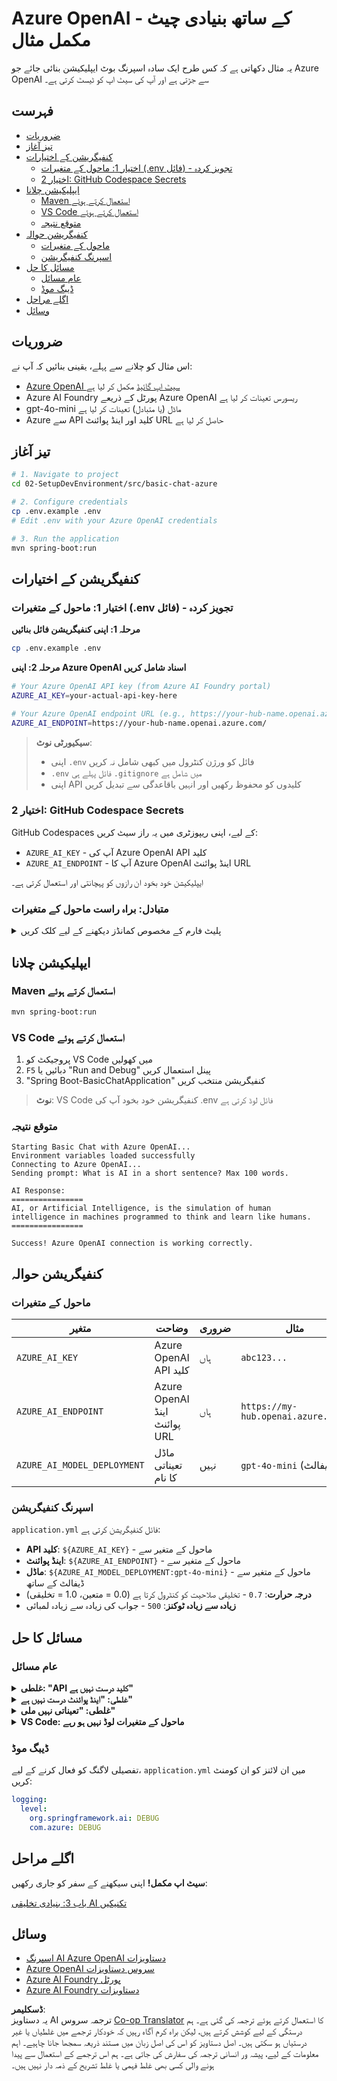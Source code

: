 <!--
CO_OP_TRANSLATOR_METADATA:
{
  "original_hash": "2289320a74aeca1eb844cd7d3a7a9e12",
  "translation_date": "2025-07-21T18:05:15+00:00",
  "source_file": "02-SetupDevEnvironment/src/basic-chat-azure/README.md",
  "language_code": "ur"
}
-->
# Azure OpenAI کے ساتھ بنیادی چیٹ - مکمل مثال

یہ مثال دکھاتی ہے کہ کس طرح ایک سادہ اسپرنگ بوٹ ایپلیکیشن بنائی جائے جو Azure OpenAI سے جڑتی ہے اور آپ کی سیٹ اپ کو ٹیسٹ کرتی ہے۔

## فہرست

- [ضروریات](../../../../../02-SetupDevEnvironment/src/basic-chat-azure)
- [تیز آغاز](../../../../../02-SetupDevEnvironment/src/basic-chat-azure)
- [کنفیگریشن کے اختیارات](../../../../../02-SetupDevEnvironment/src/basic-chat-azure)
  - [اختیار 1: ماحول کے متغیرات (.env فائل) - تجویز کردہ](../../../../../02-SetupDevEnvironment/src/basic-chat-azure)
  - [اختیار 2: GitHub Codespace Secrets](../../../../../02-SetupDevEnvironment/src/basic-chat-azure)
- [ایپلیکیشن چلانا](../../../../../02-SetupDevEnvironment/src/basic-chat-azure)
  - [Maven استعمال کرتے ہوئے](../../../../../02-SetupDevEnvironment/src/basic-chat-azure)
  - [VS Code استعمال کرتے ہوئے](../../../../../02-SetupDevEnvironment/src/basic-chat-azure)
  - [متوقع نتیجہ](../../../../../02-SetupDevEnvironment/src/basic-chat-azure)
- [کنفیگریشن حوالہ](../../../../../02-SetupDevEnvironment/src/basic-chat-azure)
  - [ماحول کے متغیرات](../../../../../02-SetupDevEnvironment/src/basic-chat-azure)
  - [اسپرنگ کنفیگریشن](../../../../../02-SetupDevEnvironment/src/basic-chat-azure)
- [مسائل کا حل](../../../../../02-SetupDevEnvironment/src/basic-chat-azure)
  - [عام مسائل](../../../../../02-SetupDevEnvironment/src/basic-chat-azure)
  - [ڈیبگ موڈ](../../../../../02-SetupDevEnvironment/src/basic-chat-azure)
- [اگلے مراحل](../../../../../02-SetupDevEnvironment/src/basic-chat-azure)
- [وسائل](../../../../../02-SetupDevEnvironment/src/basic-chat-azure)

## ضروریات

اس مثال کو چلانے سے پہلے، یقینی بنائیں کہ آپ نے:

- [Azure OpenAI سیٹ اپ گائیڈ](../../getting-started-azure-openai.md) مکمل کر لیا ہے  
- Azure AI Foundry پورٹل کے ذریعے Azure OpenAI ریسورس تعینات کر لیا ہے  
- gpt-4o-mini ماڈل (یا متبادل) تعینات کر لیا ہے  
- Azure سے API کلید اور اینڈ پوائنٹ URL حاصل کر لیا ہے  

## تیز آغاز

```bash
# 1. Navigate to project
cd 02-SetupDevEnvironment/src/basic-chat-azure

# 2. Configure credentials
cp .env.example .env
# Edit .env with your Azure OpenAI credentials

# 3. Run the application
mvn spring-boot:run
```

## کنفیگریشن کے اختیارات

### اختیار 1: ماحول کے متغیرات (.env فائل) - تجویز کردہ

**مرحلہ 1: اپنی کنفیگریشن فائل بنائیں**
```bash
cp .env.example .env
```

**مرحلہ 2: اپنی Azure OpenAI اسناد شامل کریں**
```bash
# Your Azure OpenAI API key (from Azure AI Foundry portal)
AZURE_AI_KEY=your-actual-api-key-here

# Your Azure OpenAI endpoint URL (e.g., https://your-hub-name.openai.azure.com/)
AZURE_AI_ENDPOINT=https://your-hub-name.openai.azure.com/
```

> **سیکیورٹی نوٹ**: 
> - اپنی `.env` فائل کو ورژن کنٹرول میں کبھی شامل نہ کریں
> - `.env` فائل پہلے ہی `.gitignore` میں شامل ہے
> - اپنی API کلیدوں کو محفوظ رکھیں اور انہیں باقاعدگی سے تبدیل کریں

### اختیار 2: GitHub Codespace Secrets

GitHub Codespaces کے لیے، اپنی ریپوزٹری میں یہ راز سیٹ کریں:
- `AZURE_AI_KEY` - آپ کی Azure OpenAI API کلید
- `AZURE_AI_ENDPOINT` - آپ کا Azure OpenAI اینڈ پوائنٹ URL

ایپلیکیشن خود بخود ان رازوں کو پہچانتی اور استعمال کرتی ہے۔

### متبادل: براہ راست ماحول کے متغیرات

<details>
<summary>پلیٹ فارم کے مخصوص کمانڈز دیکھنے کے لیے کلک کریں</summary>

**Linux/macOS (bash/zsh):**
```bash
export AZURE_AI_KEY=your-actual-api-key-here
export AZURE_AI_ENDPOINT=https://your-hub-name.openai.azure.com/
```

**Windows (Command Prompt):**
```cmd
set AZURE_AI_KEY=your-actual-api-key-here
set AZURE_AI_ENDPOINT=https://your-hub-name.openai.azure.com/
```

**Windows (PowerShell):**
```powershell
$env:AZURE_AI_KEY="your-actual-api-key-here"
$env:AZURE_AI_ENDPOINT="https://your-hub-name.openai.azure.com/"
```
</details>

## ایپلیکیشن چلانا

### Maven استعمال کرتے ہوئے

```bash
mvn spring-boot:run
```

### VS Code استعمال کرتے ہوئے

1. پروجیکٹ کو VS Code میں کھولیں
2. `F5` دبائیں یا "Run and Debug" پینل استعمال کریں
3. "Spring Boot-BasicChatApplication" کنفیگریشن منتخب کریں

> **نوٹ**: VS Code کنفیگریشن خود بخود آپ کی .env فائل لوڈ کرتی ہے

### متوقع نتیجہ

```
Starting Basic Chat with Azure OpenAI...
Environment variables loaded successfully
Connecting to Azure OpenAI...
Sending prompt: What is AI in a short sentence? Max 100 words.

AI Response:
================
AI, or Artificial Intelligence, is the simulation of human intelligence in machines programmed to think and learn like humans.
================

Success! Azure OpenAI connection is working correctly.
```

## کنفیگریشن حوالہ

### ماحول کے متغیرات

| متغیر | وضاحت | ضروری | مثال |
|-------|-------|-------|-------|
| `AZURE_AI_KEY` | Azure OpenAI API کلید | ہاں | `abc123...` |
| `AZURE_AI_ENDPOINT` | Azure OpenAI اینڈ پوائنٹ URL | ہاں | `https://my-hub.openai.azure.com/` |
| `AZURE_AI_MODEL_DEPLOYMENT` | ماڈل تعیناتی کا نام | نہیں | `gpt-4o-mini` (ڈیفالٹ) |

### اسپرنگ کنفیگریشن

`application.yml` فائل کنفیگریشن کرتی ہے:
- **API کلید**: `${AZURE_AI_KEY}` - ماحول کے متغیر سے
- **اینڈ پوائنٹ**: `${AZURE_AI_ENDPOINT}` - ماحول کے متغیر سے  
- **ماڈل**: `${AZURE_AI_MODEL_DEPLOYMENT:gpt-4o-mini}` - ماحول کے متغیر سے ڈیفالٹ کے ساتھ
- **درجہ حرارت**: `0.7` - تخلیقی صلاحیت کو کنٹرول کرتا ہے (0.0 = متعین، 1.0 = تخلیقی)
- **زیادہ سے زیادہ ٹوکنز**: `500` - جواب کی زیادہ سے زیادہ لمبائی

## مسائل کا حل

### عام مسائل

<details>
<summary><strong>غلطی: "API کلید درست نہیں ہے"</strong></summary>

- چیک کریں کہ آپ کی `AZURE_AI_KEY` صحیح طور پر `.env` فائل میں سیٹ ہے
- تصدیق کریں کہ API کلید Azure AI Foundry پورٹل سے بالکل صحیح کاپی کی گئی ہے
- کلید کے ارد گرد اضافی اسپیس یا کوٹس نہ ہوں
</details>

<details>
<summary><strong>غلطی: "اینڈ پوائنٹ درست نہیں ہے"</strong></summary>

- یقینی بنائیں کہ آپ کی `AZURE_AI_ENDPOINT` مکمل URL شامل کرتی ہے (مثال کے طور پر، `https://your-hub-name.openai.azure.com/`)
- ٹریلنگ سلیش کی مطابقت چیک کریں
- تصدیق کریں کہ اینڈ پوائنٹ آپ کے Azure تعیناتی کے علاقے سے میل کھاتا ہے
</details>

<details>
<summary><strong>غلطی: "تعیناتی نہیں ملی"</strong></summary>

- تصدیق کریں کہ آپ کا ماڈل تعیناتی کا نام Azure میں بالکل وہی ہے جو تعینات کیا گیا ہے
- چیک کریں کہ ماڈل کامیابی سے تعینات اور فعال ہے
- ڈیفالٹ تعیناتی نام استعمال کرنے کی کوشش کریں: `gpt-4o-mini`
</details>

<details>
<summary><strong>VS Code: ماحول کے متغیرات لوڈ نہیں ہو رہے</strong></summary>

- یقینی بنائیں کہ آپ کی `.env` فائل پروجیکٹ روٹ ڈائریکٹری میں ہے (اسی سطح پر جیسے `pom.xml`)
- VS Code کے انٹیگریٹڈ ٹرمینل میں `mvn spring-boot:run` چلانے کی کوشش کریں
- چیک کریں کہ VS Code جاوا ایکسٹینشن صحیح طور پر انسٹال ہے
- تصدیق کریں کہ لانچ کنفیگریشن میں `"envFile": "${workspaceFolder}/.env"` شامل ہے
</details>

### ڈیبگ موڈ

تفصیلی لاگنگ کو فعال کرنے کے لیے، `application.yml` میں ان لائنز کو ان کومنٹ کریں:

```yaml
logging:
  level:
    org.springframework.ai: DEBUG
    com.azure: DEBUG
```

## اگلے مراحل

**سیٹ اپ مکمل!** اپنی سیکھنے کے سفر کو جاری رکھیں:

[باب 3: بنیادی تخلیقی AI تکنیکیں](../../../03-CoreGenerativeAITechniques/README.md)

## وسائل

- [اسپرنگ AI Azure OpenAI دستاویزات](https://docs.spring.io/spring-ai/reference/api/clients/azure-openai-chat.html)
- [Azure OpenAI سروس دستاویزات](https://learn.microsoft.com/azure/ai-services/openai/)
- [Azure AI Foundry پورٹل](https://ai.azure.com/)
- [Azure AI Foundry دستاویزات](https://learn.microsoft.com/azure/ai-foundry/how-to/create-projects?tabs=ai-foundry&pivots=hub-project)

**ڈسکلیمر**:  
یہ دستاویز AI ترجمہ سروس [Co-op Translator](https://github.com/Azure/co-op-translator) کا استعمال کرتے ہوئے ترجمہ کی گئی ہے۔ ہم درستگی کے لیے کوشش کرتے ہیں، لیکن براہ کرم آگاہ رہیں کہ خودکار ترجمے میں غلطیاں یا غیر درستیاں ہو سکتی ہیں۔ اصل دستاویز کو اس کی اصل زبان میں مستند ذریعہ سمجھا جانا چاہیے۔ اہم معلومات کے لیے، پیشہ ور انسانی ترجمہ کی سفارش کی جاتی ہے۔ ہم اس ترجمے کے استعمال سے پیدا ہونے والی کسی بھی غلط فہمی یا غلط تشریح کے ذمہ دار نہیں ہیں۔
